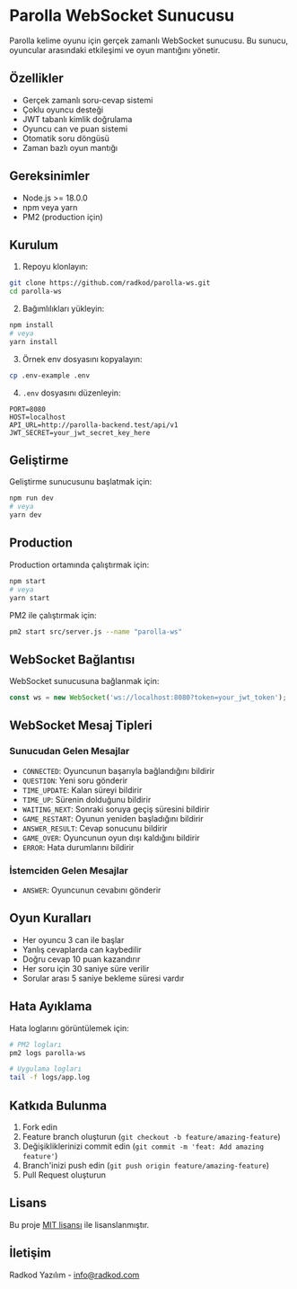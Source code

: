 # Parolla WebSocket Sunucusu

Parolla kelime oyunu için gerçek zamanlı WebSocket sunucusu. Bu sunucu, oyuncular arasındaki etkileşimi ve oyun mantığını yönetir.

## Özellikler

- Gerçek zamanlı soru-cevap sistemi
- Çoklu oyuncu desteği
- JWT tabanlı kimlik doğrulama
- Oyuncu can ve puan sistemi
- Otomatik soru döngüsü
- Zaman bazlı oyun mantığı

## Gereksinimler

- Node.js >= 18.0.0
- npm veya yarn
- PM2 (production için)

## Kurulum

1. Repoyu klonlayın:
```bash
git clone https://github.com/radkod/parolla-ws.git
cd parolla-ws
```

2. Bağımlılıkları yükleyin:
```bash
npm install
# veya
yarn install
```

3. Örnek env dosyasını kopyalayın:
```bash
cp .env-example .env
```

4. `.env` dosyasını düzenleyin:
```env
PORT=8080
HOST=localhost
API_URL=http://parolla-backend.test/api/v1
JWT_SECRET=your_jwt_secret_key_here
```

## Geliştirme

Geliştirme sunucusunu başlatmak için:

```bash
npm run dev
# veya
yarn dev
```

## Production

Production ortamında çalıştırmak için:

```bash
npm start
# veya
yarn start
```

PM2 ile çalıştırmak için:

```bash
pm2 start src/server.js --name "parolla-ws"
```

## WebSocket Bağlantısı

WebSocket sunucusuna bağlanmak için:

```javascript
const ws = new WebSocket('ws://localhost:8080?token=your_jwt_token');
```

## WebSocket Mesaj Tipleri

### Sunucudan Gelen Mesajlar

- `CONNECTED`: Oyuncunun başarıyla bağlandığını bildirir
- `QUESTION`: Yeni soru gönderir
- `TIME_UPDATE`: Kalan süreyi bildirir
- `TIME_UP`: Sürenin dolduğunu bildirir
- `WAITING_NEXT`: Sonraki soruya geçiş süresini bildirir
- `GAME_RESTART`: Oyunun yeniden başladığını bildirir
- `ANSWER_RESULT`: Cevap sonucunu bildirir
- `GAME_OVER`: Oyuncunun oyun dışı kaldığını bildirir
- `ERROR`: Hata durumlarını bildirir

### İstemciden Gelen Mesajlar

- `ANSWER`: Oyuncunun cevabını gönderir

## Oyun Kuralları

- Her oyuncu 3 can ile başlar
- Yanlış cevaplarda can kaybedilir
- Doğru cevap 10 puan kazandırır
- Her soru için 30 saniye süre verilir
- Sorular arası 5 saniye bekleme süresi vardır

## Hata Ayıklama

Hata loglarını görüntülemek için:

```bash
# PM2 logları
pm2 logs parolla-ws

# Uygulama logları
tail -f logs/app.log
```

## Katkıda Bulunma

1. Fork edin
2. Feature branch oluşturun (`git checkout -b feature/amazing-feature`)
3. Değişikliklerinizi commit edin (`git commit -m 'feat: Add amazing feature'`)
4. Branch'inizi push edin (`git push origin feature/amazing-feature`)
5. Pull Request oluşturun

## Lisans

Bu proje [MIT lisansı](LICENSE) ile lisanslanmıştır.

## İletişim

Radkod Yazılım - info@radkod.com 